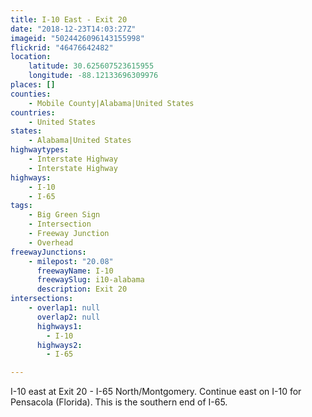 ```yaml
---
title: I-10 East - Exit 20
date: "2018-12-23T14:03:27Z"
imageid: "5024426096143155998"
flickrid: "46476642482"
location:
    latitude: 30.625607523615955
    longitude: -88.12133696309976
places: []
counties:
    - Mobile County|Alabama|United States
countries:
    - United States
states:
    - Alabama|United States
highwaytypes:
    - Interstate Highway
    - Interstate Highway
highways:
    - I-10
    - I-65
tags:
    - Big Green Sign
    - Intersection
    - Freeway Junction
    - Overhead
freewayJunctions:
    - milepost: "20.08"
      freewayName: I-10
      freewaySlug: i10-alabama
      description: Exit 20
intersections:
    - overlap1: null
      overlap2: null
      highways1:
        - I-10
      highways2:
        - I-65

---
```

I-10 east at Exit 20 - I-65 North/Montgomery.  Continue east on I-10 for Pensacola (Florida).  This is the southern end of I-65.